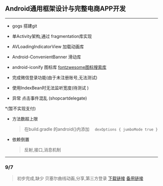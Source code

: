 ## Android通用框架设计与完整电商APP开发
---
* gogs 搭建git
* 单Activity架构,通过 fragmentation库实现
* AVLoadingIndicatorView 加载动画库
* Android-ConvenientBanner 滑动库
*  android-iconify 图标库  [fontzwesome图标搜索库](http://fontawesome.io/icons/)
* 完成微信登录功能(由于未注册账号,无法测试)

* 使用IndexBean时无法监听宽度(待测试 )

* 异常 点击事件混乱 (shopcartdelegate)

*(暂不实现支付)

* 方法数超上限
    > 在build.gradle 的android{}内添加
        ```   dexOptions {
                   jumboMode true
               }
         ```

* 依赖倒置
    >反射,接口,消息机制
    
---
### 9/7 
 >初步完成,缺少 贝塞尔曲线动画,分享,第三方登录
 [下载链接](https://raw.githubusercontent.com/wangfengye/MapleEC/master/outputs/apk/example-release.apk)
[备用链接](./outputs/apk/example-release.apk)
